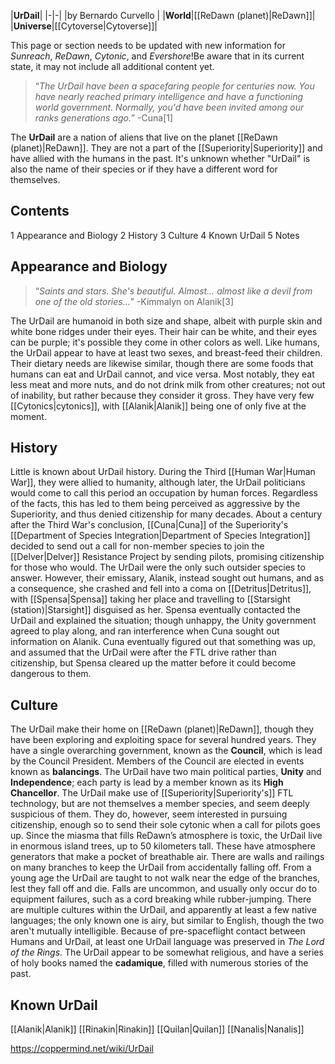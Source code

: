 |**UrDail**|
|-|-|
|by  Bernardo Curvello |
|**World**|[[ReDawn (planet)\|ReDawn]]|
|**Universe**|[[Cytoverse\|Cytoverse]]|

This page or section needs to be updated with new information for *Sunreach*, *ReDawn*, *Cytonic*, and *Evershore*!Be aware that in its current state, it may not include all additional content yet.

>“*The UrDail have been a spacefaring people for centuries now. You have nearly reached primary intelligence and have a functioning world government. Normally, you'd have been invited among our ranks generations ago.*”
\-Cuna[1]


The **UrDail** are a nation of aliens that live on the planet [[ReDawn (planet)\|ReDawn]]. They are not a part of the [[Superiority\|Superiority]] and have allied with the humans in the past. It's unknown whether "UrDail" is also the name of their species or if they have a different word for themselves.

## Contents

1 Appearance and Biology
2 History
3 Culture
4 Known UrDail
5 Notes


## Appearance and Biology
>“*Saints and stars. She's beautiful. Almost… almost like a devil from one of the old stories…*”
\-Kimmalyn on Alanik[3]


The UrDail are humanoid in both size and shape, albeit with purple skin and white bone ridges under their eyes. Their hair can be white, and their eyes can be purple; it's possible they come in other colors as well. Like humans, the UrDail appear to have at least two sexes, and breast-feed their children. Their dietary needs are likewise similar, though there are some foods that humans can eat and UrDail cannot, and vice versa. Most notably, they eat less meat and more nuts, and do not drink milk from other creatures; not out of inability, but rather because they consider it gross.
They have very few [[Cytonics\|cytonics]], with [[Alanik\|Alanik]] being one of only five at the moment.

## History
Little is known about UrDail history. During the Third [[Human War\|Human War]], they were allied to humanity, although later, the UrDail politicians would come to call this period an occupation by human forces. Regardless of the facts, this has led to them being perceived as aggressive by the Superiority, and thus denied citizenship for many decades.
About a century after the Third War's conclusion, [[Cuna\|Cuna]] of the Superiority's [[Department of Species Integration\|Department of Species Integration]] decided to send out a call for non-member species to join the [[Delver\|Delver]] Resistance Project by sending pilots, promising citizenship for those who would. The UrDail were the only such outsider species to answer. However, their emissary, Alanik, instead sought out humans, and as a consequence, she crashed and fell into a coma on [[Detritus\|Detritus]], with [[Spensa\|Spensa]] taking her place and travelling to [[Starsight (station)\|Starsight]] disguised as her.
Spensa eventually contacted the UrDail and explained the situation; though unhappy, the Unity government agreed to play along, and ran interference when Cuna sought out information on Alanik. Cuna eventually figured out that something was up, and assumed that the UrDail were after the FTL drive rather than citizenship, but Spensa cleared up the matter before it could become dangerous to them.

## Culture
The UrDail make their home on [[ReDawn (planet)\|ReDawn]], though they have been exploring and exploiting space for several hundred years. They have a single overarching government, known as the **Council**, which is lead by the Council President. Members of the Council are elected in events known as **balancings**. The UrDail have two main political parties, **Unity** and **Independence**; each party is lead by a member known as its **High Chancellor**. The UrDail make use of [[Superiority\|Superiority's]] FTL technology, but are not themselves a member species, and seem deeply suspicious of them. They do, however, seem interested in pursuing citizenship, enough so to send their sole cytonic when a call for pilots goes up.
Since the miasma that fills ReDawn’s atmosphere is toxic, the UrDail live in enormous island trees, up to 50 kilometers tall. These have atmosphere generators that make a pocket of breathable air. There are walls and railings on many branches to keep the UrDail from accidentally falling off. From a young age the UrDail are taught to not walk near the edge of the branches, lest they fall off and die. Falls are uncommon, and usually only occur do to equipment failures, such as a cord breaking while rubber-jumping.
There are multiple cultures within the UrDail, and apparently at least a few native languages; the only known one is airy, but similar to English, though the two aren't mutually intelligible. Because of pre-spaceflight contact between Humans and UrDail, at least one UrDail language was preserved in *The Lord of the Rings*. The UrDail appear to be somewhat religious, and have a series of holy books named the **cadamique**, filled with numerous stories of the past.

## Known UrDail
[[Alanik\|Alanik]]
[[Rinakin\|Rinakin]]
[[Quilan\|Quilan]]
[[Nanalis\|Nanalis]]


https://coppermind.net/wiki/UrDail